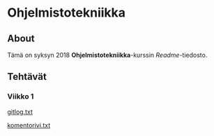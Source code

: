 # Ohjelmistotekniikka #

## About ##

Tämä on syksyn 2018 **Ohjelmistotekniikka**-kurssin *Readme*-tiedosto.

## Tehtävät ##

### Viikko 1 ###

[gitlog.txt](https://github.com/ratilmii/ot-harjoitustyo/blob/master/laskarit/viikko1/gitlog.txt)

[komentorivi.txt](https://github.com/ratilmii/ot-harjoitustyo/blob/master/laskarit/viikko1/komentorivi.txt)

